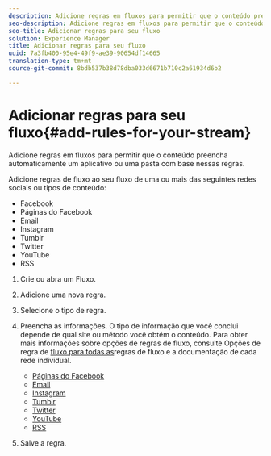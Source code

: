 ```yaml
---
description: Adicione regras em fluxos para permitir que o conteúdo preencha automaticamente um aplicativo ou uma pasta com base nessas regras.
seo-description: Adicione regras em fluxos para permitir que o conteúdo preencha automaticamente um aplicativo ou uma pasta com base nessas regras.
seo-title: Adicionar regras para seu fluxo
solution: Experience Manager
title: Adicionar regras para seu fluxo
uuid: 7a3fb400-95e4-49f9-ae39-90654df14665
translation-type: tm+mt
source-git-commit: 8bdb537b38d78dba033d6671b710c2a61934d6b2

---
```



# Adicionar regras para seu fluxo{#add-rules-for-your-stream}

Adicione regras em fluxos para permitir que o conteúdo preencha automaticamente um aplicativo ou uma pasta com base nessas regras.

Adicione regras de fluxo ao seu fluxo de uma ou mais das seguintes redes sociais ou tipos de conteúdo:

* Facebook
* Páginas do Facebook
* Email
* Instagram
* Tumblr
* Twitter
* YouTube
* RSS

1. Crie ou abra um Fluxo.
1. Adicione uma nova regra.
1. Selecione o tipo de regra.
1. Preencha as informações. O tipo de informação que você conclui depende de qual site ou método você obtém o conteúdo. Para obter mais informações sobre opções de regras de fluxo, consulte Opções de regra de [fluxo para todas as](../c-streams/c-stream-rule-options-for-all-stream-rules.md#c_stream_rule_options_for_all_stream_rules)regras de fluxo e a documentação de cada rede individual.

   * [Páginas do Facebook](../c-streams/c-facebook-page-rules.md#c_facebook_page_rules)
   * [Email](../c-streams/c-email-rules.md#c_email_rules)
   * [Instagram](../c-streams/c-instagram-rules.md#c_instagram_rules)
   * [Tumblr](../c-streams/c-tumblr-rules.md#c_tumblr_rules)
   * [Twitter](../c-streams/c-twitter-rules.md#c_twitter_rules)
   * [YouTube](../c-streams/c-youtube-rules/c-youtube-rules.md#c_youtube_rules)
   * [RSS](../c-streams/c-rss-rules-streams.md#c_rss_rules_streams)

1. Salve a regra.
